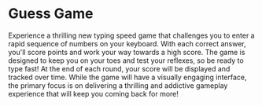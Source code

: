 # Guess Game
Experience a thrilling new typing speed game that challenges you to enter a rapid sequence of numbers on your keyboard.
With each correct answer, you'll score points and work your way towards a high score. The game is designed to keep you on your toes and test your reflexes,
so be ready to type fast! At the end of each round, your score will be displayed and tracked over time. While the game will have a visually engaging interface,
the primary focus is on delivering a thrilling and addictive gameplay experience that will keep you coming back for more!
